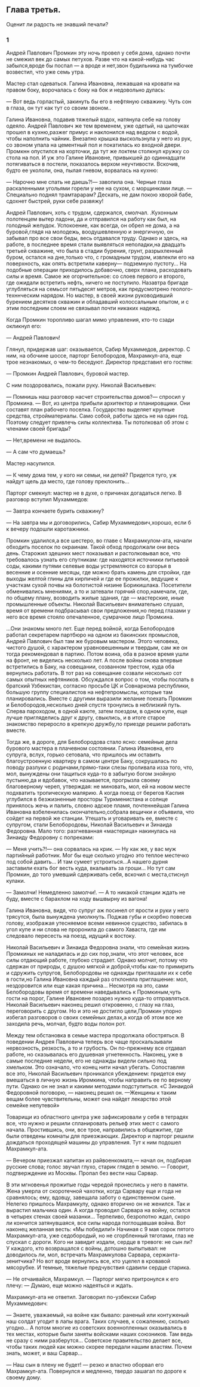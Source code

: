 ## Глава третья.
Оценит ли радость не знавший печали?

### 1

Андрей Павлович Промкин эту ночь провел у себя дома, однако почти не смежил век до самых петухов.
Разве что на какой-нибудь час забылся,вроде бы поспал — а вроде и нет,звон будильника на тумбочке возвестил, что уже семь утра.

Мастер стал одеваться.
Галина Ивановна, лежавшая на кровати на правом боку, ворочалась с боку на бок и недовольно дулась:

— Вот ведь горластый, закинуть бы его в нефтяную скважину.
Чуть сон в глаза, он тут как тут со своим звоном..

Галина Ивановна, подавив тяжелый вздох, натянула себе на голову одеяло.
Андрей Павлович же тем временем, уже одетый, на цыпочках прошел в кухню,разжег примус и наклонился над ведром с водой, чтобы наполнить чайник.
Внезапно крышка выскользнула у него из рук, со звоном упала на цементный пол и покатилась ко входной двери.
Промкнн опустился на корточки, да тут же локтем столкнул кружку со стола на пол.
И уж это Галине Ивановне, привыкшей до одиннадцати потягиваться в постели, показалось верхом неучтивости.
Вскочив, будто ее укололи, она, пылая гневом, ворвалась на кухню:

— Нарочно мне спать не даешь?!— завопила она.
Черные глаза раскаленными угольями горели у нее на сухом, с морщинками лице.
— Специально поднял трамтарарам?
Дескать, не дам покою хворой бабе, сдохнет быстрей, руки себе развяжу!

Андрей Павлович, хоть с трудом, сдержался, смолчал.
.Кухонным полотенцем вытер ладони, да и отправился на работу как был, на голодный желудок.
Успокоение, как всегда, он обрел не дома, а на буровой,глядя на молодежь, воодушевленную и энергичную, он забывал про все свои беды, весь отдавался труду.
Однако и здесь, на работе, в последнее время стали выявляться неполадки,на двадцать третьей скважине, что была в стадии бурения, грунт, разрыхленный буром, остался на дне,только что, с громадным трудом, извлекли его на поверхность, как опять встретили каверну— подземную пустоту...
На подобные операции приходилось добавочно, сверх плана, расходовать силы и время.
Самое же огорчительное: со слоев первого и второго, где ожидали встретить нефть, ничего не поступило.
Назавтра бригаде углубляться на семьсот пятьдесят метров, как предусмотрено геолого-техннческим нарядом.
Но мастер, в своей жизни руководивший бурением десятков скважин и обладавший колоссальным опытом, и с этим последним слоем не связывал почти никаких надежд.

Когда Промкин торопливо шагал мимо управления, кто-то сзади окликнул его:

— Андрей Павлович!

Глянул, придержав шаг: оказывается, Сабир Мухаммедов, директор.
С ним, на обочине шоссе, парторг Белобородов, Махрамкул-ата, еще трое незнакомых, о чем-то беседуют.
Директор представил его гостям: 

— Промкин Андрей Павлович, буровой мастер.

С ним поздоровались, пожали руку.
Николай Васильевич:

— Помнишь наш разговор насчет строительства домов?— спросил у Промкина.
— Вот, из центра прибыли архитектор и планировщики.
Они составят план рабочего поселка.
Государство выделяет крупные средства, стройматериалы.
Само собой, работы здесь не на один год.
Поэтому следует привлечь силы коллектива.
Ты потолковал об этом с членами своей бригады?

— Нет,времени не выдалось.

— А сам что думаешь?

Мастер насупился.

— К чему дома тем, у кого ни семьи, ни детей?
Придется туго, уж найдут щель да место, где голову преклонить...

Парторг смекнул: мастер не в духе, о причинах догадаться легко.
В разговор вступил Мухаммедов:

— Завтра кончаете бурить скважину?

— На завтра мы и договорились, Сабир Мухаммедович,хорошо, если б к вечеру подошли каротажники.

Промкин удалился,а все шестеро, во главе с Махрамкулом-ата, начали обходить поселок по окраинам.
Такой обход продолжали они весь день.
Старожил здешних мест показывал и растолковывал все, что требовалось узнать его спутникам: где находятся источники питьевой соды, какими путями селевые воды устремляются со взгорья в весенние и осенние месяцы, где можно брать камень для стройки, где выходы желтой глины для кирпичей и где ее прожилки, ведущие к участкам сухой почвы на болотистой низине Борикишлака.
Посетители обменивались мнениями, а то и затевали горячий спор,намечали, где, по общему плану, возводить жилые здания, где — мастерские, иные промышленные объекты.
Николай Васильевич внимательно слушал, время от времени подбрасывал свои предложения,но перед глазами у него все время стояло опечаленное, сумрачное лицо Промкина.

...Они знакомы много лет.
Еще перед войной, когда Белобородов работал секретарем партбюро на одном из бакинских промыслов, Андрей Павлович был там же буровым мастером.
Этого человека, чистого душой, с характером уравновешенным и твердым, сам же он тогда рекомендовал в партию.
Потом воина, оба в разное время ушли на фронт, не виделись несколько лет.
А после войны снова впервые встретились в Баку, на совещании, созванном трестом, куда оба вернулись работать.
В тот раз на совещание созвали несколько сот самых опытных нефтяников.
Обсуждался вопрос о том, чтобы послать в братский Узбекистан, согласно просьбе ЦК и Совнаркома республики, большую группу специалистов на нефтепромыслы, которые там планировались.
Вместе с другими выразили желание поехать Промкин и Белобородов,несколько дней спустя тронулись в неблизкий путь.
Сперва пароходом, в одной каюте, затем поездом, в одном купе, еще лучше пригляделись друг к другу, свыклись, и в итоге старое знакомство переросло в крепкую дружбу,по приезде решили работать вместе.

Тогда же, в дороге, для Белобородова стало ясно: семейные дела бурового мастера в плачевном состоянии.
Галина Ивановна, его супруга, вслух, горько сетовала, что пришлось им оставить благоустроенную квартиру в самом центре Баку, сокрушалась по поводу разлуки с родичами,прямо-таки слезы проливала изза того, что, мол, вынуждены они тащиться куда-то в забытую богом знойную пустыню,да и вдобавок, что называется, прогрызла своему благоверному череп, утверждая: не миновать, мол, ей на новом месте подхватить тропическую малярию.
А когда поезд от берегов Каспия углубился в безжизненные просторы Туркменистана и солнце принялось жечь и палить, словно адское пламя, почтеннейшая Галина Ивановна взбеленилась окончательно,собрала вещички и объявила, что сойдет на первой же станции.
Утешать и уговаривать ее, вместе с супругом, стали Белобородовы, Николай Васильевич и Зинаида Федоровна.
Мало того: разгневанная «мастерица» накинулась на Зинаиду Федоровну с попреками:

— Меня учить?!— она сорвалась на крик.
— Ну как же, у вас муж партийный работник.
Мог бы еще сколько угодно это теплое местечко под собой давить...
И там сумеет устроиться...А нашего дурня заставили ехать бог весть куда, вкалывать за гроши...
Но тут сам Промкин, до того умевший сдерживать себя, вскочил с места,стиснул кулаки.

— Замолчи!
Немедленно замолчи!.
— А то никакой станции ждать не буду, вместе с барахлом на ходу вышвырну из вагона!

Галина Ивановна, видя, что супруг аж посинел от ярости и руки у него трясутся, была вынуждена умолкнуть.
Поджав губы и скорбно повесив голову, изображая утесняемое всеми невинное существо, забилась в угол купе и ни слова не проронила до самого Хаваста, где им следовало пересесть на поезд, идущий к востоку.

Николай Васильевич и Зинаида Федоровна знали, что семейная жизнь Промкиных не наладилась и до сих пор,знали, что этот человек, все силы отдающий работе, глубоко страдает.
Однако молчит, потому что сдержан от природы, с душою мягкой и доброй,чтобы как-то примирить и сдружить супругов, Белобородовы не однажды приглашали их к себе в гости,но Галина Ивановна каждый раз отклоняла приглашение: мол, нездоровится или еще какая причина...
Несмотря на это, сами Белобородовы время от времени наведывались к Промкиным,чуть гости на порог, Галине Ивановне позарез нужно куда-то отправляться.
Николай Васильевич наконец решил откровенно, с глазу на глаз, переговорить с другом.
Но и это не достигло цели,Промкин упорно избегал разговоров о своих семейных делах,а когда об этом все же заходила речь, молчал, будто воды полон рот.

Между тем обстановка в семье мастера продолжала обостряться.
В поведении Андрея Павловича теперь все чаще проскальзывали нервозность, резкость, а то и грубость.
Он по-прежнему все отдавал работе, но сказывалась его душевная угнетенность.
Наконец, уже в самые последние недели, его не однажды видели сильно под хмельком.
Это означало, что конец нити начал убегать.
Сопоставляя все это, Николай Васильевич проникался убеждением: придется ему вмешаться в личную жизнь Иромкина, чтобы направить ее по верному пути.
Однако он не знал и какими методами подступиться.
«С Зинаидой Федоровной поговорю, — наконец решил он.
—Женщины к таким вещам более чувствительны, может она найдет лекарство этой семейке непутевой»

Товарищи из областного центра уже зафиксировали у себя в тетрадях все, что нужно и ​​решили спланировать рельеф этих мест с самого начала.
Простившись, они, все трое, направились в общежитие, где были отведены комнаты для приезжающих.
Директор и парторг решили дождаться проходящей машины до управления.
Тут к ним подошел Махрамкул-ата.

— Вечером приезжал капитан из райвоенкомата,— начал он, подбирая русские слова; голос звучал глухо, старик глядел в землю.
— Говорит, подтверждение из Москвы.
Пропал без вести наш Сарвар.

В эти мгновенья прожитые годы чередой пронеслись у него в памяти.
Жена умерла от скоротечной чахотки, когда Сарвару еще и года не сравнялось; ему, вдовцу, завещала заботу о единственном сыне.
Нелегко пришлось Махрамкулу, однако вторично он не женился.
Так и вырастил мальчика один.
А когда проводил Сарвара на войну, остался в четырех стенах своей мазанки...
Терпеливо, безропотно ждал, скоро ли кончится затянувшаяся, все силы народа поглощавшая война.
Вот наконец желанная весть:
«Мы победили!» Начиная с 9 мая сорок пятого Махрамкул-ата, уже седобородый, но не сгорбленный тяготами, глаз не спускал с дороги.
Кого ни завидит издали, сердце в тревоге: не сын ли?
У каждого, кто возвращался с войны, дотошно выпытывал: не доводилось ли, мол, встречать Махрамкулова Сарвара, сержанта-зенитчика?
Но вот вроде вернулись все, кто уцелел в кровавой мясорубке.
И темные, тяжелые предчувствия сдавили сердце старика.

— Не отчаивайся, Махрамкул.
— Парторг мягко притронулся к его плечу: — Думаю, еще можно надеяться и ждать.

Махрамкул-ата не ответил.
Заговорил по-узбекски Сабир Мухаммедович:

— Знаете, уважаемый, на войне как бывало: раненый или контуженый наш солдат угодит в лапы врага.
Таких случаев, к сожалению, сколько угодно...
А потом многие из советских военнопленных оказывались в тех местах, которые были заняты войсками наших союзников.
Там ведь не сразу с ними разберутся...
Советское правительство делает все, чтобы таких людей как можно скорее передали нашим властям.
Почем знать, может, и ваш Сарвар...

— Наш сын в плену не будет!
— резко и властно оборвал его Махрамкул-ата.
Повернулся и медленно, твердо зашагал по дороге к своему дому.
